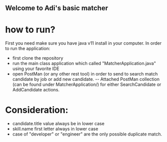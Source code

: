 
## Welcome to Adi's basic matcher


# how to run?
First you need make sure you have java v11 install in your computer.
In order to run the application:
- first clone the repository
- run the main class application which called "MatcherApplication.java" using your favorite IDE
- open PostMan (or any other rest tool) in order to send to search match candidate by job or add new candidate.
-- Attached PostMan collection (can be found under MatcherApplication/) for either SearchCandidate or AddCandidate actions.
  
# Consideration: 
- candidate.title value always be in lower case
- skill.name first letter always in lower case
- case of "developer" or "engineer" are the only possible duplicate match.
